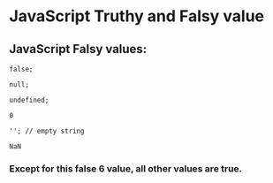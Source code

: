 # JavaScript Truthy and Falsy value

## JavaScript Falsy values:

    false;

    null;

    undefined;

    0

    ''; // empty string

    NaN 

### Except for this false 6 value, all other values ​​are true.